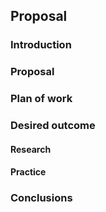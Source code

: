 ## Proposal

### Introduction

### Proposal

### Plan of work

### Desired outcome

#### Research 

#### Practice

### Conclusions